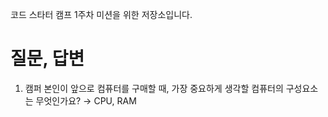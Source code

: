 코드 스타터 캠프 1주차 미션을 위한 저장소입니다.

# 질문, 답변
1. 캠퍼 본인이 앞으로 컴퓨터를 구매할 때, 가장 중요하게 생각할 컴퓨터의 구성요소는 무엇인가요?
→ CPU, RAM

